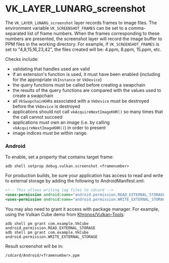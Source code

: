 # VK\_LAYER\_LUNARG\_screenshot
The `VK_LAYER_LUNARG_screenshot` layer records frames to image files. The environment variable `VK_SCREENSHOT_FRAMES` can be set to a comma-separated list of frame numbers. When the frames corresponding to these numbers are presented, the screenshot layer will record the image buffer to PPM files in the working directory. For example, if `VK_SCREENSHOT_FRAMES` is set to "4,8,15,16,23,42", the files created will be: 4.ppm, 8.ppm, 15.ppm, etc.

Checks include:
 - validating that handles used are valid
 - if an extension's function is used, it must have been enabled (including for the appropriate `VkInstance` or `VkDevice`)
 - the query functions must be called before creating a swapchain
 - the results of the query functions are compared with the values used to create a swapchain
 - all `VkSwapchainKHR`s associated with a `VkDevice` must be destroyed before the `VkDevice` is destroyed
 - applications should not call `vkAcquireNextImageKHR()` so many times that the call cannot succeed
 - applications must own an image (i.e. by calling `vkAcquireNextImageKHR()`) in order to present
 - image indices must be within range.

### Android

To enable, set a property that contains target frame:

```
adb shell setprop debug.vulkan.screenshot <framenumber>
```

For production builds, be sure your application has access to read and write to external storage by adding the following to AndroidManifest.xml:

```xml
<!-- This allows writing log files to sdcard -->
<uses-permission android:name="android.permission.READ_EXTERNAL_STORAGE"/>
<uses-permission android:name="android.permission.WRITE_EXTERNAL_STORAGE"/>
```

You may also need to grant it access with package manager.  For example, using the
Vulkan Cube demo from [Khronos/Vulkan-Tools](https://github.com/KhronosGroup/Vulkan-Tools):

```
adb shell pm grant com.example.VkCube android.permission.READ_EXTERNAL_STORAGE
adb shell pm grant com.example.VkCube android.permission.WRITE_EXTERNAL_STORAGE
```

Result screenshot will be in:

```
/sdcard/Android/<framenumber>.ppm
```
